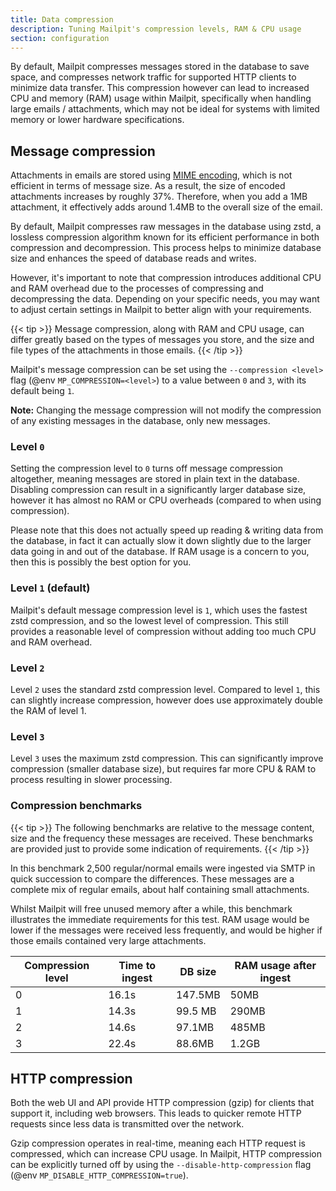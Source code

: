 ```yaml
---
title: Data compression
description: Tuning Mailpit's compression levels, RAM & CPU usage
section: configuration
---
```


By default, Mailpit compresses messages stored in the database to save space, and compresses network traffic for supported HTTP clients to minimize data transfer.
This compression however can lead to increased CPU and memory (RAM) usage within Mailpit, specifically when handling large emails / attachments, which may not be ideal for systems with limited memory or lower hardware specifications.


## Message compression

Attachments in emails are stored using [MIME encoding](https://en.wikipedia.org/wiki/MIME), which is not efficient in terms of message size.
As a result, the size of encoded attachments increases by roughly 37%.
Therefore, when you add a 1MB attachment, it effectively adds around 1.4MB to the overall size of the email.

By default, Mailpit compresses raw messages in the database using zstd, a lossless compression algorithm known for its efficient performance in both compression and decompression.
This process helps to minimize database size and enhances the speed of database reads and writes.

However, it's important to note that compression introduces additional CPU and RAM overhead due to the processes of compressing and decompressing the data.
Depending on your specific needs, you may want to adjust certain settings in Mailpit to better align with your requirements.

{{< tip >}}
Message compression, along with RAM and CPU usage, can differ greatly based on the types of messages you store, and the size and file types of the attachments in those emails.
{{< /tip >}}

Mailpit's message compression can be set using the `--compression <level>` flag (@env `MP_COMPRESSION=<level>`) to a value between `0` and `3`, with its default being `1`.

**Note:** Changing the message compression will not modify the compression of any existing messages in the database, only new messages.


### Level `0`

Setting the compression level to `0` turns off message compression altogether, meaning messages are stored in plain text in the database.
Disabling compression can result in a significantly larger database size, however it has almost no RAM or CPU overheads (compared to when using compression).

Please note that this does not actually speed up reading & writing data from the database, in fact it can actually slow it down slightly due to the larger data going in and out of the database. 
If RAM usage is a concern to you, then this is possibly the best option for you.


### Level `1` (default)

Mailpit's default message compression level is `1`, which uses the fastest zstd compression, and so the lowest level of compression. This still provides a reasonable level of compression without adding too much CPU and RAM overhead.


### Level `2`

Level `2` uses the standard zstd compression level. Compared to level `1`, this can slightly increase compression, however does use approximately double the RAM of level 1.


### Level `3`

Level `3` uses the maximum zstd compression. This can significantly improve compression (smaller database size), but requires far more CPU & RAM to process resulting in slower processing.


### Compression benchmarks

{{< tip >}}
The following benchmarks are relative to the message content, size and the frequency these messages are received. These benchmarks are provided just to provide some indication of requirements.
{{< /tip >}}

In this benchmark 2,500 regular/normal emails were ingested via SMTP in quick succession to compare the differences.
These messages are a complete mix of regular emails, about half containing small attachments.

Whilst Mailpit will free unused memory after a while, this benchmark illustrates the immediate requirements for this test.
RAM usage would be lower if the messages were received less frequently, and would be higher if those emails contained very large attachments.

| Compression level | Time to ingest | DB size | RAM usage after ingest |
|-------------------|----------------|---------|------------------------|
| 0                 | 16.1s          | 147.5MB | 50MB                   |
| 1                 | 14.3s          | 99.5 MB | 290MB                  |
| 2                 | 14.6s          | 97.1MB  | 485MB                  |
| 3                 | 22.4s          | 88.6MB  | 1.2GB                  |



## HTTP compression

Both the web UI and API provide HTTP compression (gzip) for clients that support it, including web browsers.
This leads to quicker remote HTTP requests since less data is transmitted over the network.

Gzip compression operates in real-time, meaning each HTTP request is compressed, which can increase CPU usage.
In Mailpit, HTTP compression can be explicitly turned off by using the `--disable-http-compression` flag (@env `MP_DISABLE_HTTP_COMPRESSION=true`).
